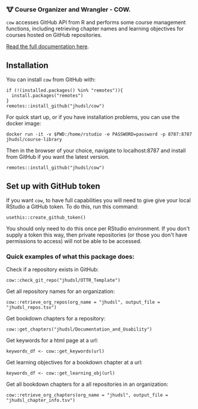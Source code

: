 ### :cow: Course Organizer and Wrangler - COW.

`cow` accesses GitHub API from R and performs some course management functions, including retrieving chapter names and learning objectives for courses hosted on GitHub repositories.

[Read the full documentation here](https://jhudatascience.org/cow/docs/index.html).

## Installation

You can install `cow` from GitHub with:

```
if (!(installed.packages() %in% "remotes")){
  install.packages("remotes")
}
remotes::install_github("jhudsl/cow")
```

For quick start up, or if you have installation problems, you can use the docker image:

```
docker run -it -v $PWD:/home/rstudio -e PASSWORD=password -p 8787:8787 jhudsl/course-library
```
Then in the browser of your choice, navigate to localhost:8787 and install from GitHub if you want the latest version.
```
remotes::install_github("jhudsl/cow")
```

## Set up with GitHub token

If you want `cow`, to have full capabilities you will need to give give your local RStudio a GitHub token.
To do this, run this command:

```
usethis::create_github_token()
```
You should only need to do this once per RStudio environment.
If you don't supply a token this way, then private repositories (or those you don't have permissions to access) will not be able to be accessed.

### Quick examples of what this package does:

Check if a repository exists in GitHub:

```
cow::check_git_repo("jhudsl/OTTR_Template")
```

Get all repository names for an organization:

```
cow::retrieve_org_repos(org_name = "jhudsl", output_file = "jhudsl_repos.tsv")
```

Get bookdown chapters for a repository:

```
cow::get_chapters("jhudsl/Documentation_and_Usability")
```

Get keywords for a html page at a url:

```
keywords_df <- cow::get_keywords(url)
```

Get learning objectives for a bookdown chapter at a url:

```
keywords_df <- cow::get_learning_obj(url)
```

Get all bookdown chapters for a all repositories in an organization:
```
cow::retrieve_org_chapters(org_name = "jhudsl", output_file = "jhudsl_chapter_info.tsv")
```
